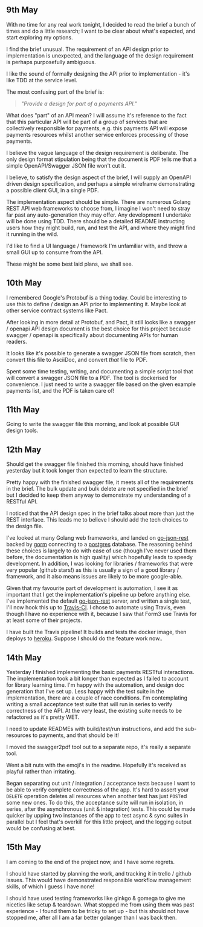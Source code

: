 ## 9th May

With no time for any real work tonight, I decided to read the brief a bunch of times and do a little research; I want to be clear about what's expected, and start exploring my options.

I find the brief unusual. The requirement of an API design prior to implementation is unexpected, and the language of the design requirement is perhaps purposefully ambiguous.

I like the sound of formally designing the API prior to implementation - it's like TDD at the service level.

The most confusing part of the brief is:

> _"Provide a design for part of a payments API."_

What does "part" of an API mean? I will assume it's reference to the fact that this particular API will be part of a group of services that are collectively responsible for payments, e.g. this payments API will expose payments resources whilst another service enforces processing of those payments.

I believe the vague language of the design requirement is deliberate. The only design format stipulation being that the document is PDF tells me that a simple OpenAPI/Swagger JSON file won't cut it.

I believe, to satisfy the design aspect of the brief, I will supply an OpenAPI driven design specification, and perhaps a simple wireframe demonstrating a possible client GUI, in a single PDF.

The implementation aspect should be simple. There are numerous Golang REST API web frameworks to choose from, I imagine I won't need to stray far past any auto-generation they may offer. Any development I undertake will be done using TDD. There should be a detailed README instructing users how they might build, run, and test the API, and where they might find it running in the wild.

I'd like to find a UI language / framework I'm unfamiliar with, and throw a small GUI up to consume from the API.

These might be some best laid plans, we shall see.

## 10th May

I remembered Google's Protobuf is a thing today. Could be interesting to use this to define / design an API prior to implementing it. Maybe look at other service contract systems like Pact.

After looking in more detail at Protobuf, and Pact, it still looks like a swagger / openapi API design document is the best choice for this project because swagger / openapi is specifically about documenting APIs for human readers.

It looks like it's possible to generate a swagger JSON file from scratch, then convert this file to AsciiDoc, and convert _that_ file to PDF.

Spent some time testing, writing, and documenting a simple script tool that will convert a swagger JSON file to a PDF. The tool is dockerised for convenience. I just need to write a swagger file based on the given example payments list, and the PDF is taken care of!

## 11th May

Going to write the swagger file this morning, and look at possible GUI design tools.

## 12th May

Should get the swagger file finished this morning, should have finished yesterday but it took longer than expected to learn the structure.

Pretty happy with the finished swagger file, it meets all of the requirements in the brief. The bulk update and bulk delete are not specified in the brief but I decided to keep them anyway to demonstrate my understanding of a RESTful API.

I noticed that the API design spec in the brief talks about more than just the REST interface. This leads me to believe I should add the tech choices to the design file.

I've looked at many Golang web frameworks, and landed on [go-json-rest](https://github.com/ant0ine/go-json-rest) backed by [gorm](https://github.com/jinzhu/gorm) connecting to a [postgres](https://www.postgresql.org/) database. The reasoning behind these choices is largely to do with ease of use (though I've never used them before, the documentation is high quality) which hopefully leads to speedy development. In addition, I was looking for libraries / frameworks that were very popular (github stars!) as this is usually a sign of a good library / framework, and it also means issues are likely to be more google-able.

Given that my favourite part of development is automation, I see it as important that I get the implementation's pipeline up before anything else. I've implemented the default [go-json-rest](https://github.com/ant0ine/go-json-rest) server, and written a single test, I'll now hook this up to [Travis-CI](https://travis-ci.org/). I chose to automate using Travis, even though I have no experience with it, because I saw that Form3 use Travis for at least some of their projects.

I have built the Travis pipeline! It builds and tests the docker image, then deploys to [heroku](https://go-pay-me.herokuapp.com/). Suppose I should do the feature work now..

## 14th May

Yesterday I finished implementing the basic payments RESTful interactions. The implementation took a bit longer than expected as I failed to account for library learning time. I'm happy with the automation, and design doc generation that I've set up. Less happy with the test suite in the implementation, there are a couple of race conditions. I'm contemplating writing a small acceptance test suite that will run in series to verify correctness of the API. At the very least, the existing suite needs to be refactored as it's pretty WET.

I need to update READMEs with build/test/run instructions, and add the sub-resources to payments, and that should be it!

I moved the swagger2pdf tool out to a separate repo, it's really a separate tool.

Went a bit nuts with the emoji's in the readme. Hopefully it's received as playful rather than irritating.

Began separating out unit / integration / acceptance tests because I want to be able to verify complete correctness of the app. It's hard to assert your `DELETE` operation deletes all resources when another test has just `POST`ed some new ones. To do this, the acceptance suite will run in isolation, in series, after the asynchronous (unit & integration) tests. This could be made quicker by upping two instances of the app to test async & sync suites in parallel but I feel that's overkill for this little project, and the logging output would be confusing at best.

## 15th May

I am coming to the end of the project now, and I have some regrets.

I should have started by planning the work, and tracking it in trello / github issues. This would have demonstrated responsible workflow management skills, of which I guess I have none!

I should have used testing frameworks like ginkgo & gomega to give me niceties like setup & teardown. What stopped me from using them was past experience - I found them to be tricky to set up - but this should not have stopped me, after all I am a far better golanger than I was back then.
